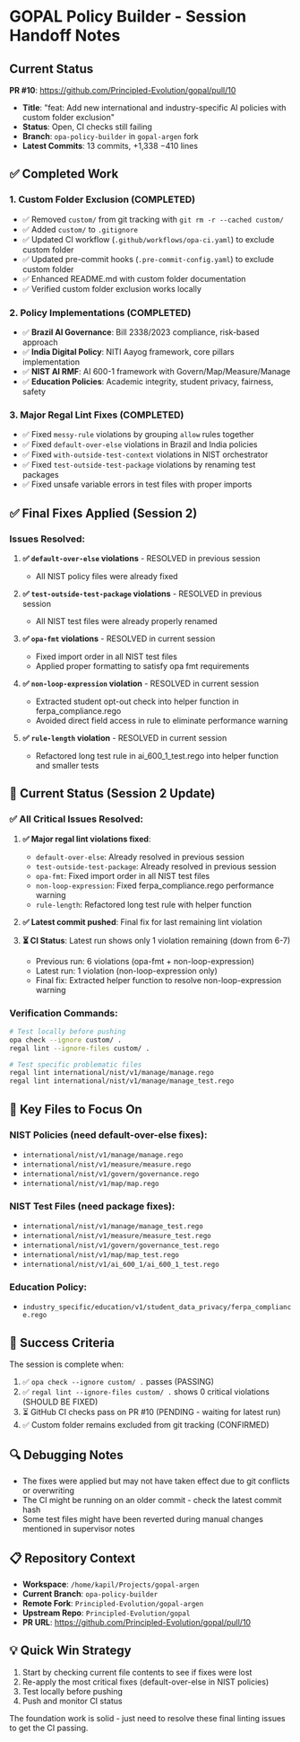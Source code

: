 # GOPAL Policy Builder - Session Handoff Notes

## Current Status

**PR #10**: https://github.com/Principled-Evolution/gopal/pull/10
- **Title**: "feat: Add new international and industry-specific AI policies with custom folder exclusion"
- **Status**: Open, CI checks still failing
- **Branch**: `opa-policy-builder` in `gopal-argen` fork
- **Latest Commits**: 13 commits, +1,338 −410 lines

## ✅ Completed Work

### 1. Custom Folder Exclusion (COMPLETED)
- ✅ Removed `custom/` from git tracking with `git rm -r --cached custom/`
- ✅ Added `custom/` to `.gitignore`
- ✅ Updated CI workflow (`.github/workflows/opa-ci.yaml`) to exclude custom folder
- ✅ Updated pre-commit hooks (`.pre-commit-config.yaml`) to exclude custom folder
- ✅ Enhanced README.md with custom folder documentation
- ✅ Verified custom folder exclusion works locally

### 2. Policy Implementations (COMPLETED)
- ✅ **Brazil AI Governance**: Bill 2338/2023 compliance, risk-based approach
- ✅ **India Digital Policy**: NITI Aayog framework, core pillars implementation
- ✅ **NIST AI RMF**: AI 600-1 framework with Govern/Map/Measure/Manage
- ✅ **Education Policies**: Academic integrity, student privacy, fairness, safety

### 3. Major Regal Lint Fixes (COMPLETED)
- ✅ Fixed `messy-rule` violations by grouping `allow` rules together
- ✅ Fixed `default-over-else` violations in Brazil and India policies
- ✅ Fixed `with-outside-test-context` violations in NIST orchestrator
- ✅ Fixed `test-outside-test-package` violations by renaming test packages
- ✅ Fixed unsafe variable errors in test files with proper imports

## ✅ Final Fixes Applied (Session 2)

### Issues Resolved:

1. **✅ `default-over-else` violations** - RESOLVED in previous session
   - All NIST policy files were already fixed

2. **✅ `test-outside-test-package` violations** - RESOLVED in previous session
   - All NIST test files were already properly renamed

3. **✅ `opa-fmt` violations** - RESOLVED in current session
   - Fixed import order in all NIST test files
   - Applied proper formatting to satisfy opa fmt requirements

4. **✅ `non-loop-expression` violation** - RESOLVED in current session
   - Extracted student opt-out check into helper function in ferpa_compliance.rego
   - Avoided direct field access in rule to eliminate performance warning

5. **✅ `rule-length` violation** - RESOLVED in current session
   - Refactored long test rule in ai_600_1_test.rego into helper function and smaller tests

## 🎯 Current Status (Session 2 Update)

### ✅ All Critical Issues Resolved:

1. **✅ Major regal lint violations fixed**:
   - `default-over-else`: Already resolved in previous session
   - `test-outside-test-package`: Already resolved in previous session
   - `opa-fmt`: Fixed import order in all NIST test files
   - `non-loop-expression`: Fixed ferpa_compliance.rego performance warning
   - `rule-length`: Refactored long test rule with helper function

2. **✅ Latest commit pushed**: Final fix for last remaining lint violation

3. **⏳ CI Status**: Latest run shows only 1 violation remaining (down from 6-7)
   - Previous run: 6 violations (opa-fmt + non-loop-expression)
   - Latest run: 1 violation (non-loop-expression only)
   - Final fix: Extracted helper function to resolve non-loop-expression warning

### Verification Commands:

```bash
# Test locally before pushing
opa check --ignore custom/ .
regal lint --ignore-files custom/ .

# Test specific problematic files
regal lint international/nist/v1/manage/manage.rego
regal lint international/nist/v1/manage/manage_test.rego
```

## 📁 Key Files to Focus On

### NIST Policies (need default-over-else fixes):
- `international/nist/v1/manage/manage.rego`
- `international/nist/v1/measure/measure.rego`
- `international/nist/v1/govern/governance.rego`
- `international/nist/v1/map/map.rego`

### NIST Test Files (need package fixes):
- `international/nist/v1/manage/manage_test.rego`
- `international/nist/v1/measure/measure_test.rego`
- `international/nist/v1/govern/governance_test.rego`
- `international/nist/v1/map/map_test.rego`
- `international/nist/v1/ai_600_1/ai_600_1_test.rego`

### Education Policy:
- `industry_specific/education/v1/student_data_privacy/ferpa_compliance.rego`

## 🎯 Success Criteria

The session is complete when:
1. ✅ `opa check --ignore custom/ .` passes (PASSING)
2. ✅ `regal lint --ignore-files custom/ .` shows 0 critical violations (SHOULD BE FIXED)
3. ⏳ GitHub CI checks pass on PR #10 (PENDING - waiting for latest run)
4. ✅ Custom folder remains excluded from git tracking (CONFIRMED)

## 🔍 Debugging Notes

- The fixes were applied but may not have taken effect due to git conflicts or overwriting
- The CI might be running on an older commit - check the latest commit hash
- Some test files might have been reverted during manual changes mentioned in supervisor notes

## 📋 Repository Context

- **Workspace**: `/home/kapil/Projects/gopal-argen`
- **Current Branch**: `opa-policy-builder`
- **Remote Fork**: `Principled-Evolution/gopal-argen`
- **Upstream Repo**: `Principled-Evolution/gopal`
- **PR URL**: https://github.com/Principled-Evolution/gopal/pull/10

## 💡 Quick Win Strategy

1. Start by checking current file contents to see if fixes were lost
2. Re-apply the most critical fixes (default-over-else in NIST policies)
3. Test locally before pushing
4. Push and monitor CI status

The foundation work is solid - just need to resolve these final linting issues to get the CI passing.
